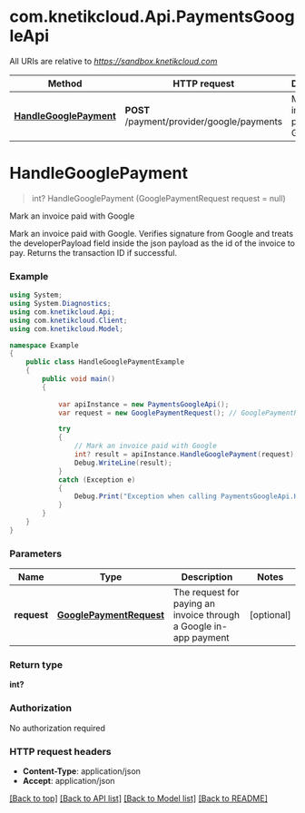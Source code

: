 # com.knetikcloud.Api.PaymentsGoogleApi

All URIs are relative to *https://sandbox.knetikcloud.com*

Method | HTTP request | Description
------------- | ------------- | -------------
[**HandleGooglePayment**](PaymentsGoogleApi.md#handlegooglepayment) | **POST** /payment/provider/google/payments | Mark an invoice paid with Google


<a name="handlegooglepayment"></a>
# **HandleGooglePayment**
> int? HandleGooglePayment (GooglePaymentRequest request = null)

Mark an invoice paid with Google

Mark an invoice paid with Google. Verifies signature from Google and treats the developerPayload field inside the json payload as the id of the invoice to pay. Returns the transaction ID if successful.

### Example
```csharp
using System;
using System.Diagnostics;
using com.knetikcloud.Api;
using com.knetikcloud.Client;
using com.knetikcloud.Model;

namespace Example
{
    public class HandleGooglePaymentExample
    {
        public void main()
        {
            
            var apiInstance = new PaymentsGoogleApi();
            var request = new GooglePaymentRequest(); // GooglePaymentRequest | The request for paying an invoice through a Google in-app payment (optional) 

            try
            {
                // Mark an invoice paid with Google
                int? result = apiInstance.HandleGooglePayment(request);
                Debug.WriteLine(result);
            }
            catch (Exception e)
            {
                Debug.Print("Exception when calling PaymentsGoogleApi.HandleGooglePayment: " + e.Message );
            }
        }
    }
}
```

### Parameters

Name | Type | Description  | Notes
------------- | ------------- | ------------- | -------------
 **request** | [**GooglePaymentRequest**](GooglePaymentRequest.md)| The request for paying an invoice through a Google in-app payment | [optional] 

### Return type

**int?**

### Authorization

No authorization required

### HTTP request headers

 - **Content-Type**: application/json
 - **Accept**: application/json

[[Back to top]](#) [[Back to API list]](../README.md#documentation-for-api-endpoints) [[Back to Model list]](../README.md#documentation-for-models) [[Back to README]](../README.md)

